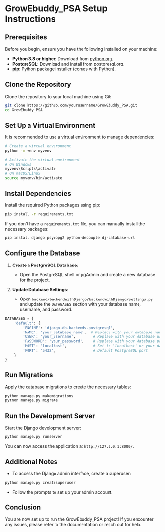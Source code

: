 # GrowEbuddy_PSA Setup Instructions

## Prerequisites

Before you begin, ensure you have the following installed on your machine:

- **Python 3.8 or higher**: Download from [python.org](https://www.python.org/downloads/).
- **PostgreSQL**: Download and install from [postgresql.org](https://www.postgresql.org/download/).
- **pip**: Python package installer (comes with Python).

## Clone the Repository

Clone the repository to your local machine using Git:

```bash
git clone https://github.com/yourusername/GrowEbuddy_PSA.git
cd GrowEbuddy_PSA
```

## Set Up a Virtual Environment

It is recommended to use a virtual environment to manage dependencies:

```bash
# Create a virtual environment
python -m venv myvenv

# Activate the virtual environment
# On Windows
myvenv\Scripts\activate
# On macOS/Linux
source myvenv/bin/activate
```

## Install Dependencies

Install the required Python packages using pip:

```bash
pip install -r requirements.txt
```

If you don't have a `requirements.txt` file, you can manually install the necessary packages:

```bash
pip install django psycopg2 python-decouple dj-database-url
```

## Configure the Database

1. **Create a PostgreSQL Database**:
   - Open the PostgreSQL shell or pgAdmin and create a new database for the project.

2. **Update Database Settings**:
   - Open `backend/backendwithDjango/backendwithDjango/settings.py` and update the `DATABASES` section with your database name, username, and password.

```python
DATABASES = {
    'default': {
        'ENGINE': 'django.db.backends.postgresql',
        'NAME': 'your_database_name',  # Replace with your database name
        'USER': 'your_username',        # Replace with your database username
        'PASSWORD': 'your_password',    # Replace with your database password
        'HOST': 'localhost',            # Set to 'localhost' or your database host
        'PORT': '5432',                 # Default PostgreSQL port
    }
}
```

## Run Migrations

Apply the database migrations to create the necessary tables:

```bash
python manage.py makemigrations
python manage.py migrate
```

## Run the Development Server

Start the Django development server:

```bash
python manage.py runserver
```

You can now access the application at `http://127.0.0.1:8000/`.

## Additional Notes

- To access the Django admin interface, create a superuser:

```bash
python manage.py createsuperuser
```

- Follow the prompts to set up your admin account.

## Conclusion

You are now set up to run the GrowEbuddy_PSA project! If you encounter any issues, please refer to the documentation or reach out for help.